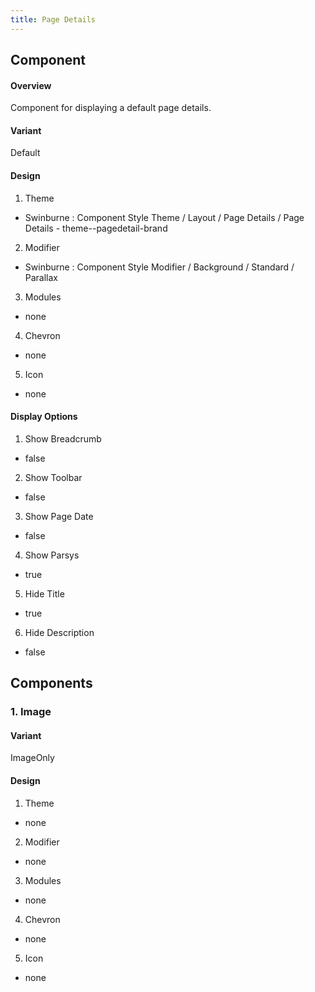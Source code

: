 ```yaml
---
title: Page Details
---
```

## Component
#### Overview
  Component for displaying a default page details.
#### Variant
  Default
#### Design
1. Theme
 * Swinburne : Component Style Theme / Layout / Page Details / Page Details - theme--pagedetail-brand
2. Modifier
 * Swinburne : Component Style Modifier / Background / Standard / Parallax
3. Modules
 * none
4. Chevron
 * none
5. Icon
 * none
#### Display Options
1. Show Breadcrumb
 * false
2. Show Toolbar
 * false
3. Show Page Date
 * false
4. Show Parsys
 * true
5. Hide Title
 * true
6. Hide Description
 * false
 
## Components
### 1. Image
#### Variant
  ImageOnly
#### Design
1. Theme
 * none
2. Modifier
 * none
3. Modules
 * none
4. Chevron
 * none
5. Icon
 * none

